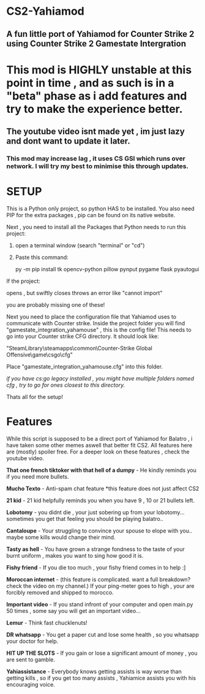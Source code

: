 # CS2-Yahiamod
## A fun little port of Yahiamod for Counter Strike 2 using Counter Strike 2 Gamestate Intergration

# This mod is **HIGHLY unstable** at this point in time , and as such is in a "beta" phase as i add features and try to make the experience better.

## **The youtube video isnt made yet** , im just lazy and dont want to update it later.

### This mod may increase lag , it uses CS GSI which runs over network. I will try my best to minimise this through updates.

# SETUP 

This is a Python only project, so python HAS to be installed.
You also need PIP for the extra packages , pip can be found on its native website.

Next , you need to install all the Packages that Python needs to run this project:
1) open a terminal window (search "terminal" or "cd")
2) Paste this command:

   py -m pip install tk opencv-python pillow pynput pygame flask pyautogui 

   
If the project:

opens , but swiftly closes
throws an error like "cannot import"

you are probably missing one of these!

Next you need to place the configuration file that Yahiamod uses to communicate with Counter strike.
Inside the project folder you will find "gamestate_integration_yahamouse" , this is the config file!
This needs to go into your Counter strike CFG directory. It should look like:

"SteamLibrary\steamapps\common\Counter-Strike Global Offensive\game\csgo\cfg"

Place "gamestate_integration_yahamouse.cfg" into this folder. 

*if you have cs:go legacy installed , you might have multiple folders named cfg , try to go for ones closest to this directory.*

Thats all for the setup!

# Features
While this script is supposed to be a direct port of Yahiamod for Balatro , i have taken some other memes aswell that better fit CS2.
All features here are (mostly) spoiler free. For a deeper look on these features , check the youtube video.

**That one french tiktoker with that hell of a dumpy** - He kindly reminds you if you need more bullets.

**Mucho Texto** - Anti-spam chat feature *this feature does not just affect CS2

**21 kid** - 21 kid helpfully reminds you when you have 9 , 10 or 21 bullets left.

**Lobotomy** - you didnt die , your just sobering up from your lobotomy... sometimes you get that feeling you should be playing balatro..

**Cantaloupe** - Your struggling to convince your spouse to elope with you.. maybe some kills would change their mind.

**Tasty as hell** - You have grown a strange fondness to the taste of your burnt uniform , makes you want to sing how good it is. 

**Fishy friend** - If you die too much , your fishy friend comes in to help :]

**Moroccan internet** - (this feature is complicated. want a full breakdown? check the video on my channel.) If your ping-meter goes to high , your are forcibly removed and shipped to morocco.

**Important video** - If you stand infront of your computer and open main.py 50 times , some say you will get an important video...

**Lemur** - Think fast chucklenuts!

**DR whatsapp** - You get a paper cut and lose some health , so you whatsapp your doctor for help.

**HIT UP THE SLOTS** - If you gain or lose a significant amount of money , you are sent to gamble.

**Yahiassistance** - Everybody knows getting assists is way worse than getting kills , so if you get too many assists , Yahiamice assists you with his encouraging voice.
